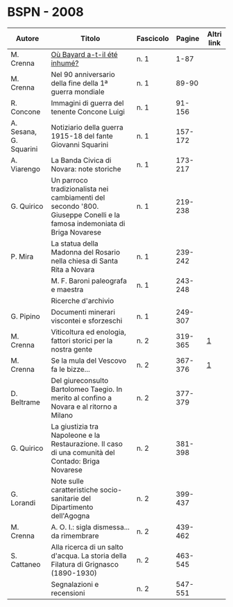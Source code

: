 # BSPN - 2008

| Autore                 | Titolo                                                                                                                  | Fascicolo | Pagine  | Altri link                                             |
|------------------------|-------------------------------------------------------------------------------------------------------------------------|-----------|---------|--------------------------------------------------------|
| M. Crenna              | [Où Bayard a-t-il été inhumé?](http://www.ssno.it/SSN/ssn_attiv_santi.html#bayard)                                      | n. 1      | 1-87    |                                                        |
| M. Crenna              | Nel 90 anniversario della fine della 1ª guerra mondiale                                                                 | n. 1      | 89-90   |                                                        |
| R. Concone             | Immagini di guerra del tenente Concone Luigi                                                                            | n. 1      | 91-156  |                                                        |
| A. Sesana, G. Squarini | Notiziario della guerra 1915-18 del fante Giovanni Squarini                                                             | n. 1      | 157-172 |                                                        |
| A. Viarengo            | La Banda Civica di Novara: note storiche                                                                                | n. 1      | 173-217 |                                                        |
| G. Quirico             | Un parroco tradizionalista nei cambiamenti del secondo '800. Giuseppe Conelli e la famosa indemoniata di Briga Novarese | n. 1      | 219-238 |                                                        |
| P. Mira                | La statua della Madonna del Rosario nella chiesa di Santa Rita a Novara                                                 | n. 1      | 239-242 |                                                        |
|                        | M. F. Baroni paleografa e maestra                                                                                       | n. 1      | 243-248 |                                                        |
|                        | Ricerche d'archivio                                                                                                     |           |         |                                                        |
| G. Pipino              | Documenti minerari viscontei e sforzeschi                                                                               | n. 1      | 249-307 |                                                        |
| M. Crenna              | Viticoltura ed enologia, fattori storici per la nostra gente                                                            | n. 2      | 319-365 | [1](https://en.calameo.com/read/004733128fe890fa5077a) |
| M. Crenna              | Se la mula del Vescovo fa le bizze...                                                                                   | n. 2      | 367-376 | [1](https://en.calameo.com/read/004733128e3acb421ecc4) |
| D. Beltrame            | Del giureconsulto Bartolomeo Taegio. In merito al confino a Novara e al ritorno a Milano                                | n. 2      | 377-379 |                                                        |
| G. Quirico             | La giustizia tra Napoleone e la Restaurazione. Il caso di una comunità del Contado: Briga Novarese                      | n. 2      | 381-398 |                                                        |
| G. Lorandi             | Note sulle caratteristiche socio-sanitarie del Dipartimento dell'Agogna                                                 | n. 2      | 399-437 |                                                        |
| M. Crenna              | A. O. I.: sigla dismessa... da rimembrare                                                                               | n. 2      | 439-462 |                                                        |
| S. Cattaneo            | Alla ricerca di un salto d'acqua. La storia della Filatura di Grignasco (1890-1930)                                     | n. 2      | 463-545 |                                                        |
|                        | Segnalazioni e recensioni                                                                                               | n. 2      | 547-551 |                                                        |
